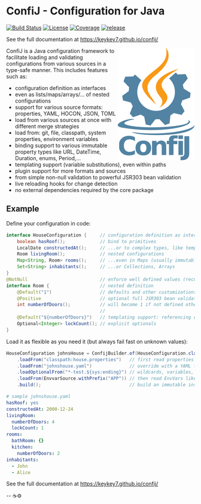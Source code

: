 # ConfiJ - Configuration for Java

[![Build Status](https://github.com/keykey7/confij/workflows/release/badge.svg)](https://github.com/keykey7/confij/actions)
[![License](https://img.shields.io/badge/License-Apache%202.0-yellowgreen.svg)](LICENSE)
[![Coverage](https://sonarcloud.io/api/project_badges/measure?project=ch.kk7%3Aconfij&metric=coverage)](https://sonarcloud.io/dashboard?id=ch.kk7%3Aconfij)
[![release](https://api.bintray.com/packages/kk7/mvn-release/confij-core/images/download.svg) ](https://bintray.com/kk7/mvn-release/confij-core/_latestVersion)

See the full documentation at <https://keykey7.github.io/confij/>

<img align="right" height="300" width="206" src="confij-documentation/src/docs/resources/confij-logo.png" alt="ConfiJ Logo">

ConfiJ is a Java configuration framework to facilitate loading and validating
configurations from various sources in a type-safe manner. 
This includes features such as:

- configuration definition as interfaces
- even as lists/maps/arrays/... of nested configurations
- support for various source formats: properties, YAML, HOCON, JSON, TOML
- load from various sources at once with different merge strategies
- load from: git, file, classpath, system properties, environment variables
- binding support to various immutable property types like URL, DateTime, Duration, enums, Period,...
- templating support (variable substitutions), even within paths
- plugin support for more formats and sources
- from simple non-null validation to powerful JSR303 bean validation
- live reloading hooks for change detection
- no external dependencies required by the core package

## Example

Define your configuration in code:
```java
interface HouseConfiguration {     // configuration definition as interfaces (or any)
    boolean hasRoof();             // bind to primitives
    LocalDate constructedAt();     // ...or to complex types, like temporal ones
    Room livingRoom();             // nested configurations
    Map<String, Room> rooms();     // ...even in Maps (usually immutable)
    Set<String> inhabitants();     // ...or Collections, Arrays
}
@NotNull                           // enforce well defined values (recursive)
interface Room {                   // nested definition
    @Default("1")                  // defaults and other customizations
    @Positive                      // optional full JSR303 bean validation
    int numberOfDoors();           // will become 1 if not defined otherwise
                                   //
    @Default("${numberOfDoors}")   // templating support: referencing other keys
    Optional<Integer> lockCount(); // explicit optionals
}
```
Load it as flexible as you need it (but always fail fast on unknown values):
```java
HouseConfiguration johnsHouse = ConfijBuilder.of(HouseConfiguration.class)
    .loadFrom("classpath:house.properties")   // first read properties from classpath 
    .loadFrom("johnshouse.yaml")              // override with a YAML file on disk
    .loadOptionalFrom("*-test.${sys:ending}") // wildcards, variables, optional,...
    .loadFrom(EnvvarSource.withPrefix("APP")) // then read EnvVars like APP_hasRoof=true
    .build();                                 // build an immutable instance
```
```yaml
# sample johnshouse.yaml
hasRoof: yes
constructedAt: 2000-12-24
livingRoom:
  numberOfDoors: 4
  lockCount: 1
rooms:
  bathRoom: {}
  kitchen:
    numberOfDoors: 2
inhabitants:
  - John
  - Alice
```

See the full documentation at <https://keykey7.github.io/confij/>

-- ☕⚙️
